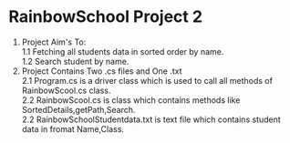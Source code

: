 # RainbowSchool Project 2
1. Project Aim's To:<br/>
1.1 Fetching all students data in sorted order by name.<br/>
1.2 Search student by name.<br/>
2. Project Contains Two .cs files and One .txt<br/>
2.1 Program.cs is a driver class which is used to call all methods of RainbowScool.cs class.<br/>
2.2 RainbowScool.cs is class which contains methods like SortedDetails,getPath,Search.<br/>
2.2 RainbowSchoolStudentdata.txt is text file which contains student data in fromat Name,Class.
